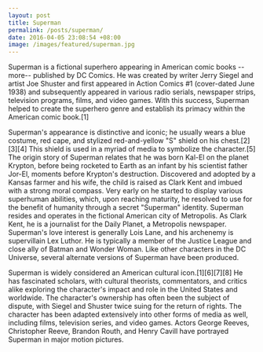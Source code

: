 ```yaml
---
layout: post
title: Superman
permalink: /posts/superman/
date: 2016-04-05 23:08:54 +08:00
image: /images/featured/superman.jpg
---
```


Superman is a fictional superhero appearing in American comic books --more-- published by DC Comics. He was created by writer Jerry Siegel and artist Joe Shuster and first appeared in Action Comics #1 (cover-dated June 1938) and subsequently appeared in various radio serials, newspaper strips, television programs, films, and video games. With this success, Superman helped to create the superhero genre and establish its primacy within the American comic book.[1]

Superman's appearance is distinctive and iconic; he usually wears a blue costume, red cape, and stylized red-and-yellow "S" shield on his chest.[2][3][4] This shield is used in a myriad of media to symbolize the character.[5] The origin story of Superman relates that he was born Kal-El on the planet Krypton, before being rocketed to Earth as an infant by his scientist father Jor-El, moments before Krypton's destruction. Discovered and adopted by a Kansas farmer and his wife, the child is raised as Clark Kent and imbued with a strong moral compass. Very early on he started to display various superhuman abilities, which, upon reaching maturity, he resolved to use for the benefit of humanity through a secret "Superman" identity. Superman resides and operates in the fictional American city of Metropolis. As Clark Kent, he is a journalist for the Daily Planet, a Metropolis newspaper. Superman's love interest is generally Lois Lane, and his archenemy is supervillain Lex Luthor. He is typically a member of the Justice League and close ally of Batman and Wonder Woman. Like other characters in the DC Universe, several alternate versions of Superman have been produced.

Superman is widely considered an American cultural icon.[1][6][7][8] He has fascinated scholars, with cultural theorists, commentators, and critics alike exploring the character's impact and role in the United States and worldwide. The character's ownership has often been the subject of dispute, with Siegel and Shuster twice suing for the return of rights. The character has been adapted extensively into other forms of media as well, including films, television series, and video games. Actors George Reeves, Christopher Reeve, Brandon Routh, and Henry Cavill have portrayed Superman in major motion pictures.
